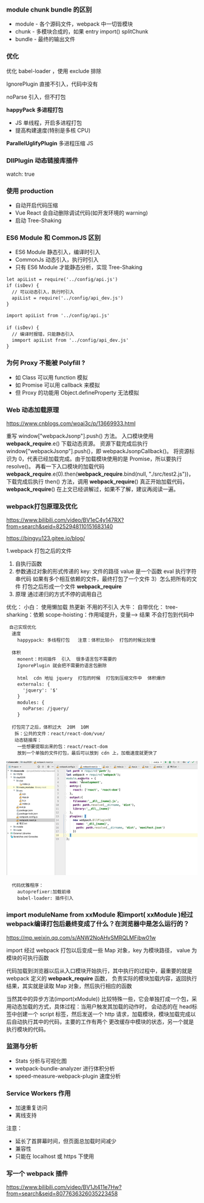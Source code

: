  


### module chunk bundle 的区别


* module -  各个源码文件，webpack 中一切皆模块
* chunk - 多模块合成的，如果 entry  import() splitChunk
* bundle - 最终的输出文件



###  优化

优化 babel-loader ，使用 exclude  排除

IgnorePlugin  直接不引入，代码中没有

noParse 引入，但不打包


 **happyPack 多进程打包**

* JS 单线程，开启多进程打包
* 提高构建速度(特别是多核 CPU)


**ParallelUglifyPlugin** 多进程压缩 JS
 


### DllPlugin 动态链接库插件

watch: true 


### 使用 production

* 自动开启代码压缩
* Vue React 会自动删除调试代码(如开发环境的 warning)
* 启动 Tree-Shaking

 
### ES6 Module 和 CommonJS 区别

* ES6 Module 静态引入，编译时引入
* CommonJs 动态引入，执行时引入
* 只有 ES6 Module 才能静态分析，实现 Tree-Shaking

 ```
 let apiList = require('../config/api.js')
 if (isDev) {
   // 可以动态引入，执行时引入
   apiList = require('../config/api_dev.js')
 }
 ``` 

 ```
 import apiList from '../config/api.js'

 if (isDev) {
   // 编译时报错，只能静态引入 
   immport apiList from '../config/api_dev.js'
 }
 ```


 ### 为何 Proxy 不能被 Polyfill ?

* 如 Class 可以用 function 模拟
* 如 Promise 可以用 callback 来模拟
* 但 Proxy 的功能用 Object.defineProperty 无法模拟



### Web 动态加载原理

https://www.cnblogs.com/woai3c/p/13669933.html

重写 window["webpackJsonp"].push() 方法。
入口模块使用 __webpack_require__.e() 下载动态资源。
资源下载完成后执行 window["webpackJsonp"].push()，即 webpackJsonpCallback()。
将资源标识为 0，代表已经加载完成。由于加载模块使用的是 Promise，所以要执行 resolve()。
再看一下入口模块的加载代码 __webpack_require__.e(0).then(__webpack_require__.bind(null, "./src/test2.js"))，下载完成后执行 then() 方法，调用 __webpack_require__() 真正开始加载代码，__webpack_require__() 在上文已经讲解过，如果不了解，建议再阅读一遍。


### webpack打包原理及优化

https://www.bilibili.com/video/BV1eC4y147RX?from=search&seid=8252948110151683140

https://bingyu123.gitee.io/blog/

1.webpack 打包之后的文件
  1) 自执行函数
  2) 参数通过对象的形式传递的
     key: 文件的路径   value 是一个函数
     eval 执行字符串代码
     如果有多个相互依赖的文件，最终打包了一个文件 
  3）怎么把所有的文件 打包之后形成一个文件  __webpack_require__
  4) 原理 通过递归的方式不停的调用自己
   
优化：
  小白： 使用懒加载  热更新  不用的不引入
  大牛：
     自带优化：
      tree-sharking：依赖 
      scope-hoisting：作用域提升，变量--> 结果 不会打包到代码中

     自己实现优化
      速度
        happypack: 多线程打包   注意：体积比较小  打包的时候比较慢
      
      体积
        monent：时间插件  引入  很多语言包不需要的
        IgnorePlugin 就会把不需要的语言包删除

        html  cdn 地址 jquery  打包的时候  打包到压缩文件中  体积爆炸
        externals: {
          'jquery': '$'
        }
        modules: {
          noParse: /jquery/
        }
      
      打包完了之后，体积过大  20M  10M
       拆：公共的文件：react/react-dom/vue/
       动态链接库：
        一些想要提取出来的包：react/react-dom
        放到一个单独的文件打包，最后可以放到 cdn 上，加载速度就更快了
![](./webpack.png)
      
      代码优雅程序：
        autoprefixer:加载前缘
        babel-loader: 插件引入



### import moduleName from xxModule 和import( xxModule )经过webpack编译打包后最终变成了什么？在浏览器中是怎么运行的？

https://mp.weixin.qq.com/s/ANW2NoAHvSMRQLMFibw01w
 

import 经过 webpack 打包以后变成一些 Map 对象，key 为模块路径， value 为模块的可执行函数

代码加载到浏览器以后从入口模块开始执行，其中执行的过程中，最重要的就是 webpack 定义的 __webpack_require__ 函数， 
负责实际的模块加载内容，返回执行结果，其实就是读取 Map 对象，然后执行相应的函数

当然其中的异步方法(import(xModule)) 比较特殊一些，它会单独打成一个包，采用动态加载的方式，具体过程：当用户触发其加载的动作时， 
会动态的在 head标签中创建一个 script 标签，然后发送一个 http 请求，加载模块，模块加载完成以后自动执行其中的代码，主要的工作有两个
更改缓存中模块的状态，另一个就是执行模块的代码。

 
### 监测与分析

* Stats 分析与可视化图
* webpack-bundle-analyzer 进行体积分析
* speed-measure-webpack-plugin 速度分析



### Service Workers 作用

* 加速重复访问
* 离线支持  

注意：

* 延长了首屏幕时间，但页面总加载时间减少
* 兼容性
* 只能在 localhost 或 https 下使用



### 写一个 webpack 插件

https://www.bilibili.com/video/BV1Jt411e7Hw?from=search&seid=8077636326035223458


